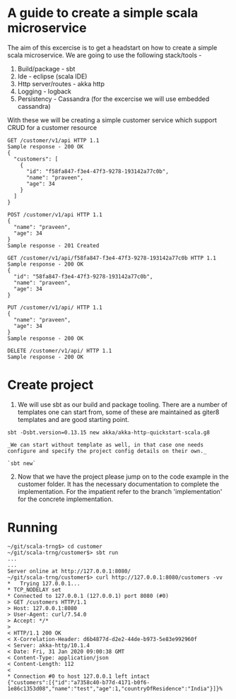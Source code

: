 # A guide to create a simple scala microservice
The aim of this excercise is to get a headstart on how to create a simple scala microservice. We are going to use the following stack/tools -

1. Build/package - sbt
2. Ide - eclipse (scala IDE)
3. Http server/routes - akka http
4. Logging - logback
5. Persistency - Cassandra (for the excercise we will use embedded cassandra)

With these we will be creating a simple customer service which support CRUD for a customer resource

```
GET /customer/v1/api HTTP 1.1 
Sample response - 200 OK 
{
  "customers": [
    {
      "id": "f58fa847-f3e4-47f3-9278-193142a77c0b",
      "name": "praveen",
      "age": 34
    }
  ]
}

POST /customer/v1/api HTTP 1.1 
{
  "name": "praveen",
  "age": 34
} 
Sample response - 201 Created

GET /customer/v1/api/f58fa847-f3e4-47f3-9278-193142a77c0b HTTP 1.1 
Sample response - 200 OK
{ 
  "id": "58fa847-f3e4-47f3-9278-193142a77c0b", 
  "name": "praveen", 
  "age": 34
}

PUT /customer/v1/api/ HTTP 1.1 
{
  "name": "praveen",
  "age": 34
} 
Sample response - 200 OK

DELETE /customer/v1/api/ HTTP 1.1 
Sample response - 200 OK
``` 

# Create project

1. We will use sbt as our build and package tooling. There are a number of templates one can start from, some of these are maintained as giter8 templates and are good starting point.

`sbt -Dsbt.version=0.13.15 new akka/akka-http-quickstart-scala.g8`

	_We can start without template as well, in that case one needs configure and specify the project config details on their own._

	`sbt new`
2. Now that we have the project please jump on to the code example in the customer folder. It has the necessary documentation to complete the implementation. For the impatient refer to the branch 'implementation' for the concrete implementation.

# Running

```shell
~/git/scala-trng$> cd customer
~/git/scala-trng/customer$> sbt run
...
...
Server online at http://127.0.0.1:8080/
~/git/scala-trng/customer$> curl http://127.0.0.1:8080/customers -vv
*   Trying 127.0.0.1...
* TCP_NODELAY set
* Connected to 127.0.0.1 (127.0.0.1) port 8080 (#0)
> GET /customers HTTP/1.1
> Host: 127.0.0.1:8080
> User-Agent: curl/7.54.0
> Accept: */*
>
< HTTP/1.1 200 OK
< X-Correlation-Header: d6b4877d-d2e2-44de-b973-5e83e992960f
< Server: akka-http/10.1.4
< Date: Fri, 31 Jan 2020 09:00:38 GMT
< Content-Type: application/json
< Content-Length: 112
<
* Connection #0 to host 127.0.0.1 left intact
{"customers":[{"id":"a7358c40-b77d-4171-b0f6-1e86c1353d08","name":"test","age":1,"countryOfResidence":"India"}]}%
```


